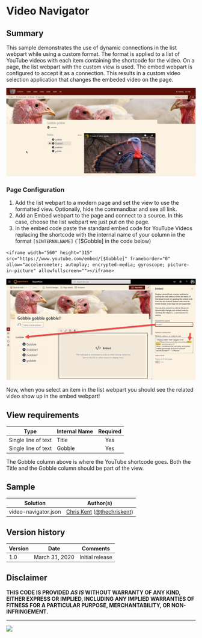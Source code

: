 # Video Navigator

## Summary
This sample demonstrates the use of dynamic connections in the list webpart while using a custom format. The format is applied to a list of YouTube videos with each item containing the shortcode for the video. On a page, the list webpart with the custom view is used. The embed webpart is configured to accept it as a connection. This results in a custom video selection application that changes the embeded video on the page.

![screenshot of the sample](./assets/screenshot.png)

### Page Configuration

1. Add the list webpart to a modern page and set the view to use the formatted view. Optionally, hide the commandbar and see all link.
1. Add an Embed webpart to the page and connect to a source. In this case, choose the list webpart we just put on the page.
1. In the embed code paste the standard embed code for YouTube Videos replacing the shortcode with the internal name of your column in the format `[$INTERNALNAME]` (`[$Gobble] in the code below)

```
<iframe width="560" height="315" src="https://www.youtube.com/embed/[$Gobble]" frameborder="0" allow="accelerometer; autoplay; encrypted-media; gyroscope; picture-in-picture" allowfullscreen=""></iframe>
```

![screenshot of configuration](./assets/screenshotConfiguration.png)

Now, when you select an item in the list webpart you should see the related video show up in the embed webpart!

## View requirements

|Type|Internal Name|Required|
|---|---|:---:|
|Single line of text|Title|Yes|
|Single line of text|Gobble|Yes|

The Gobble column above is where the YouTube shortcode goes. Both the Title and the Gobble column should be part of the view.

## Sample

Solution|Author(s)
--------|---------
video-navigator.json | [Chris Kent](https://github.com/thechriskent) ([@thechriskent](https://twitter.com/thechriskent))

## Version history

Version|Date|Comments
-------|----|--------
1.0|March 31, 2020|Initial release

## Disclaimer
**THIS CODE IS PROVIDED *AS IS* WITHOUT WARRANTY OF ANY KIND, EITHER EXPRESS OR IMPLIED, INCLUDING ANY IMPLIED WARRANTIES OF FITNESS FOR A PARTICULAR PURPOSE, MERCHANTABILITY, OR NON-INFRINGEMENT.**

---

<img src="https://pnptelemetry.azurewebsites.net/list-formatting/view-samples/video-navigator" />
